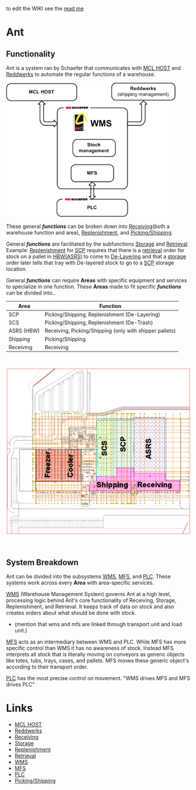 to edit the WIKI see the [read me](ReadMe.md)
# **Ant**

## Functionality

Ant is a system ran by Schaefer that communicates with [MCL HOST](./MCLHOST/MCLHOST.md) and [Reddwerks](./Reddwerks/Reddwerks.md) to automate the regular functions of a warehouse.

![Alt Text](AntAndSurroundingSystems.png)

These general ***functions*** can be broken down into [Receiving](./Receiving/Receiving.md)(both a warehouse function and area), [Replenishment](./Replenishment/Replenishment.md), and [Picking/Shipping](./Picking_Shipping/Picking_Shipping.md).

General ***functions*** are facilitated by the subfunctions [Storage](./Storage/Storage.md) and [Retrieval](./Retrieval/Retrieval.md). Example: [Replenishment](./Replenishment/Replenishment.md) for [SCP](./Areas/SCP/SCP.md) requires that there is a [retrieval](./Retrieval/Retrieval.md) order for stock on a pallet in [HBW(ASRS)](./Areas/HBW.md) to come to [De-Layering](./Areas/SCP/De-Layering/De-Layering.md) and that a [storage](./Storage/Storage.md) order later tells that tray with De-layered stock to go to a [SCP](./Areas/SCP/SCP.md) storage location.

General ***functions*** can require **Areas** with specific equipment and services to specialize in one function. These **Areas** made to fit specific ***functions*** can be divided into..

| Area      | Function |
| ----------- | ----------- |
| SCP      | Picking/Shipping, Replenishment (De-Layering)     |
| SCS      | Picking/Shipping, Replenishment (De-Trash)      |
| ASRS (HBW)      | Receiving, Picking/Shipping (only with shipper pallets)       |
| Shipping      | Picking/Shipping       |
| Receiving      | Receiving       |



<br>

![Alt Text](./Areas/AreasOverview.png)


<br>

## System Breakdown

Ant can be divided into the subsystems [WMS](./WMS/WMS.md), [MFS](./MFS/MFS.md), and [PLC](./PLC/PLC.md). These systems work across every **Area** with area-specific services.

[WMS](./WMS/WMS.md) (Warehouse Management System) governs Ant at a high level, processing logic behind Ant's core functionality of Receiving, Storage, Replenishment, and Retrieval. It keeps track of data on stock and also creates orders about what should be done with stock.

- (mention that wms and mfs are linked through transport unit and load unit.)


[MFS](./MFS/MFS.md) acts as an intermediary between WMS and PLC. While MFS has more specific control than WMS it has no awareness of stock. Instead MFS interprets all stock that is literally moving on conveyors as generic objects like totes, tubs, trays, cases, and pallets. MFS moves these generic object's according to their transport order.  

[PLC](./PLC/PLC.md) has the most precise control on movement. "WMS drives MFS and MFS drives PLC"





# Links
- [MCL HOST](./MCLHOST/MCLHOST.md)
- [Reddwerks](./Reddwerks/Reddwerks.md)
- [Receiving](./Receiving/Receiving.md)
- [Storage](./Storage/Storage.md)
- [Replenishment](./Replenishment/Replenishment.md)
- [Retrieval](./Retrieval/Retrieval.md)
- [WMS](./WMS/WMS.md)
- [MFS](./MFS/MFS.md)
- [PLC](./PLC/PLC.md)
- [Picking/Shipping](./Picking_Shipping/Picking_Shipping.md)